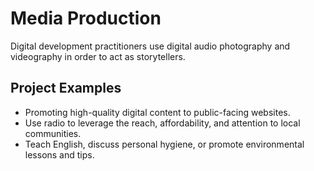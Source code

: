 # Media Production

Digital development practitioners use digital audio photography and videography in order to act as storytellers.

## Project Examples

* Promoting high-quality digital content to public-facing websites.
* Use radio to leverage the reach, affordability, and attention to local communities.
* Teach English, discuss personal hygiene, or promote environmental lessons and tips.



